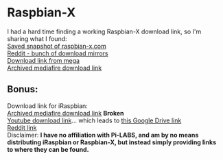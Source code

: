 # Raspbian-X
I had a hard time finding a working Raspbian-X download link, so I'm sharing what I found:  
[Saved snapshot of raspbian-x.com](https://web.archive.org/web/20200517220148/https://raspbian-x.com/)  
[Reddit - bunch of download mirrors](https://www.reddit.com/r/SBCGaming/comments/gjd2wf/raspbian_x_nighthawk_edition_released_pi_lab/fqk8k8u/)  
[Download link from mega](https://mega.nz/file/2Ql3QAxB#Wo3kutlE2DJ01J_gVJ9-6z4j7eqxpe_kF7b-xu8E2v4)  
[Archived mediafire download link](https://web.archive.org/web/20200517220148/http://www.mediafire.com/file/0pntc140ww4iyxa/RaspbianX_Nighthawk.xz/file)  

## Bonus:  
Download link for iRaspbian:  
[Archived mediafire download link](https://web.archive.org/web/20200517220148/http://www.mediafire.com/file/qx4ot5h29sbsayc/iRASPBIAN.xz/file) **Broken**  
[Youtube download link](https://www.youtube.com/watch?v=bEjyuj_fLPw&feature=youtu.be)... which leads to [this Google Drive link](https://drive.google.com/file/d/1cVtLPh1tFfuVIE4WtZjuK2pxAtsO7pD9/view)  
[Reddit link](https://www.reddit.com/r/SBCGaming/comments/glhd1p/welcome_to_iraspbian_for_pi4_another_abomination/)  
Disclaimer: **I have no affiliation with Pi-LABS, and am by no means distributing iRaspbian or Raspbian-X, but instead simply providing links to where they can be found.**  
